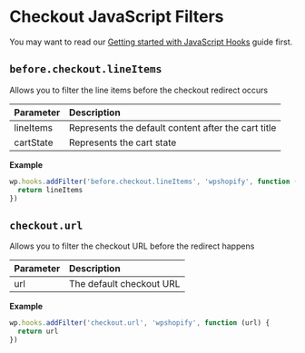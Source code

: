 # Checkout JavaScript Filters

You may want to read our [Getting started with JavaScript Hooks](guides/javascript-hooks.md) guide first.

## `before.checkout.lineItems`

Allows you to filter the line items before the checkout redirect occurs

| Parameter | Description                                         |
| :-------- | :-------------------------------------------------- |
| lineItems | Represents the default content after the cart title |
| cartState | Represents the cart state                           |

**Example**

```js
wp.hooks.addFilter('before.checkout.lineItems', 'wpshopify', function (lineItems) {
  return lineItems
})
```

## `checkout.url`

Allows you to filter the checkout URL before the redirect happens

| Parameter | Description              |
| :-------- | :----------------------- |
| url       | The default checkout URL |

**Example**

```js
wp.hooks.addFilter('checkout.url', 'wpshopify', function (url) {
  return url
})
```

